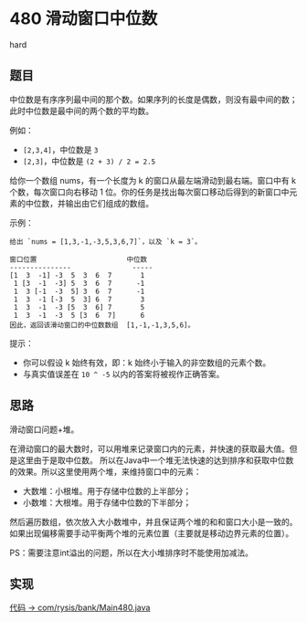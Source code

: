 # 480 滑动窗口中位数

hard

## 题目

中位数是有序序列最中间的那个数。如果序列的长度是偶数，则没有最中间的数；此时中位数是最中间的两个数的平均数。

例如：
- `[2,3,4]`，中位数是 `3`
- `[2,3]`，中位数是 `(2 + 3) / 2 = 2.5`

给你一个数组 nums，有一个长度为 k 的窗口从最左端滑动到最右端。窗口中有 k 个数，每次窗口向右移动 1 位。你的任务是找出每次窗口移动后得到的新窗口中元素的中位数，并输出由它们组成的数组。
  
示例：
```
给出 `nums = [1,3,-1,-3,5,3,6,7]`，以及 `k = 3`。

窗口位置                      中位数
---------------               -----
[1  3  -1] -3  5  3  6  7       1
 1 [3  -1  -3] 5  3  6  7      -1
 1  3 [-1  -3  5] 3  6  7      -1
 1  3  -1 [-3  5  3] 6  7       3
 1  3  -1  -3 [5  3  6] 7       5
 1  3  -1  -3  5 [3  6  7]      6
因此，返回该滑动窗口的中位数数组  [1,-1,-1,3,5,6]。
```

提示：

- 你可以假设 k 始终有效，即：k 始终小于输入的非空数组的元素个数。
- 与真实值误差在 `10 ^ -5` 以内的答案将被视作正确答案。

## 思路

滑动窗口问题+堆。

在滑动窗口的最大数时，可以用堆来记录窗口内的元素，并快速的获取最大值。但是这里由于是取中位数。
所以在Java中一个堆无法快速的达到排序和获取中位数的效果。所以这里使用两个堆，来维持窗口中的元素：
- 大数堆：小根堆。用于存储中位数的上半部分；
- 小数堆：大根堆。用于存储中位数的下半部分；

然后遍历数组，依次放入大小数堆中，并且保证两个堆的和和窗口大小是一致的。如果出现偏移需要手动平衡两个堆的元素位置（主要就是移动边界元素的位置）。

PS：需要注意int溢出的问题，所以在大小堆排序时不能使用加减法。

## 实现

[代码 -> com/rysis/bank/Main480.java](../../src/com/rysis/bank/Main480.java)